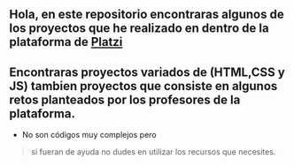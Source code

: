 ## Hola, en este repositorio encontraras algunos de los proyectos que he realizado en dentro de la plataforma de [Platzi](https://platzi.com/)

## Encontraras proyectos variados de (HTML,CSS y JS) tambien  proyectos que consiste en algunos retos planteados por los profesores de la plataforma.


* No son códigos muy complejos pero 
> si fueran de ayuda no dudes en utilizar los recursos que necesites.

